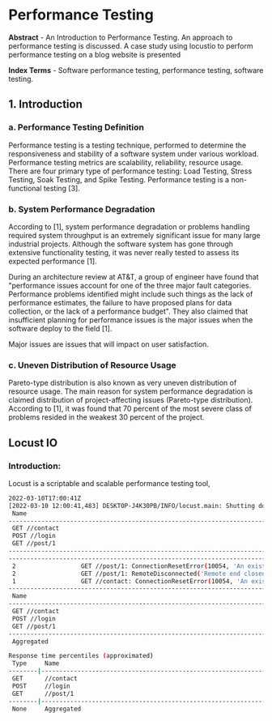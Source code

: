 # Performance Testing

**Abstract** - An Introduction to Performance Testing. An approach to performance testing is discussed. A case study using 
locustio to perform performance testing on a blog website is presented

**Index Terms** - Software performance testing, performance testing, software testing.

## 1. Introduction

### a. Performance Testing Definition

Performance testing is a testing technique, performed to determine the responsiveness and stability of 
a software system under various workload.
Performance testing metrics are scalability, reliability, resource usage. 
There are four primary type of performance testing: Load Testing, Stress Testing, Soak Testing, and Spike Testing. 
Performance testing is a non-functional testing [3].

### b. System Performance Degradation

According to [1], system performance degradation or problems handling required system
throughput is an extremely significant issue for many large industrial projects. Although the software system has gone through
extensive functionality testing, it was never really tested to assess its expected performance [1].

During an architecture review at AT&T, a group of engineer have found that "performance issues
account for one of the three major fault categories. Performance problems identified might include
such things as the lack of performance estimates, the failure to have proposed plans for data collection, 
or the lack of a performance budget". They also claimed that insufficient planning for performance issues
is the major issues when the software deploy to the field [1].

Major issues are issues that will impact on user satisfaction.

### c. Uneven Distribution of Resource Usage

Pareto-type distribution is also known as very uneven distribution of resource usage. The main reason for system performance degradation
is claimed distribution of project-affecting issues (Pareto-type distribution). According to [1], it was found that 70 percent of the most severe class of problems 
resided in the weakest 30 percent of the project.

## Locust IO
### Introduction:

Locust is a scriptable and scalable performance testing tool, 





```bash
2022-03-10T17:00:41Z
[2022-03-10 12:00:41,483] DESKTOP-J4K30PB/INFO/locust.main: Shutting down (exit code 1)
 Name                                                                              # reqs      # fails  |     Avg     Min     Max  Median  |   req/s failures/s
----------------------------------------------------------------------------------------------------------------------------------------------------------------
 GET //contact                                                                       1095     1(0.09%)  |     120      27   19214     130  |    0.81    0.00
 POST //login                                                                        1000     0(0.00%)  |     144     114    1134     140  |    0.74    0.00
 GET //post/1                                                                        5162     4(0.08%)  |     125      28   25672     140  |    3.83    0.00
----------------------------------------------------------------------------------------------------------------------------------------------------------------
----------------------------------------------------------------------------------------------------------------------------------------------------------------
 2                  GET //post/1: ConnectionResetError(10054, 'An existing connection was forcibly closed by the remote host', None, 10054, None)
 2                  GET //post/1: RemoteDisconnected('Remote end closed connection without response')
 1                  GET //contact: ConnectionResetError(10054, 'An existing connection was forcibly closed by the remote host', None, 10054, None)
----------------------------------------------------------------------------------------------------------------------------------------------------------------
 Name                                                                              # reqs      # fails  |     Avg     Min     Max  Median  |   req/s failures/s
----------------------------------------------------------------------------------------------------------------------------------------------------------------
 GET //contact                                                                          1     0(0.00%)  |      42      42      42      42  |    0.01    0.00
 POST //login                                                                          10     0(0.00%)  |     162     137     181     160  |    0.05    0.00
 GET //post/1                                                                          18     0(0.00%)  |     106      40     194      66  |    0.09    0.00
----------------------------------------------------------------------------------------------------------------------------------------------------------------
 Aggregated                                                                            29     0(0.00%)  |     123      40     194     150  |    0.15    0.00

Response time percentiles (approximated)
 Type     Name                                                                                  50%    66%    75%    80%    90%    95%    98%    99%  99.9% 99.99%   100% # reqs
--------|--------------------------------------------------------------------------------|---------|------|------|------|------|------|------|------|------|------|------|------|
 GET      //contact                                                                              42     42     42     42     42     42     42     42     42     42     42      1
 POST     //login                                                                               170    170    170    170    180    180    180    180    180    180    180     10
 GET      //post/1                                                                               69    170    170    170    180    190    190    190    190    190    190     18
--------|--------------------------------------------------------------------------------|---------|------|------|------|------|------|------|------|------|------|------|------|
 None     Aggregated                                                                            150    170    170    170    180    180    190    190    190    190    190     29

```